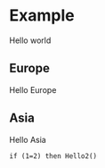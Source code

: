 # Example
Hello world

## Europe
Hello Europe

## Asia
Hello Asia

```Visual basic
if (1=2) then Hello2()